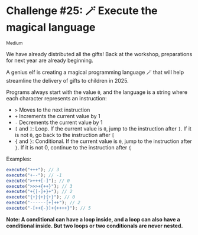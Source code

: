 # Challenge #25: 🪄 Execute the magical language

<small>Medium</small>

We have already distributed all the gifts! Back at the workshop, preparations for next year are already beginning.

A genius elf is creating a magical programming language 🪄 that will help streamline the delivery of gifts to children in 2025.

Programs always start with the value `0`, and the language is a string where each character represents an instruction:

- `>` Moves to the next instruction
- `+` Increments the current value by 1
- `-` Decrements the current value by 1
- `[` and `]`: Loop. If the current value is `0`, jump to the instruction after `]`. If it is not `0`, go back to the instruction after `[`
- `{` and `}`: Conditional. If the current value is `0`, jump to the instruction after `}`. If it is not 0, continue to the instruction after `{`

Examples:

```javascript
execute("+++"); // 3
execute("+--"); // -1
execute(">+++[-]"); // 0
execute(">>>+{++}"); // 3
execute("+{[-]+}+"); // 2
execute("{+}{+}{+}"); // 0
execute("------[+]++"); // 2
execute("-[++{-}]+{++++}"); // 5
```

**Note: A conditional can have a loop inside, and a loop can also have a conditional inside. But two loops or two conditionals are never nested.**
